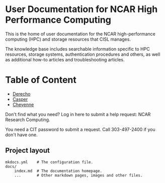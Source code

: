 # User Documentation for NCAR High Performance Computing

This is the home of user documentation for the NCAR high-performance computing (HPC) and storage resources that CISL manages.

The knowledge base includes searchable information specific to HPC resources, storage systems, authentication procedures and others, as well as additional how-to articles and troubleshooting articles.


# Table of Content

* [Derecho](https://arc.ucar.edu/knowledge_base/74317833)
* [Casper](https://arc.ucar.edu/knowledge_base/70549550)
* [Cheyenne](https://arc.ucar.edu/knowledge_base/70549542)

Don't find what you need? Log in here to submit a help request: NCAR Research Computing.

You need a CIT password to submit a request. Call 303-497-2400 if you don't have one.


## Project layout

    mkdocs.yml    # The configuration file.
    docs/
        index.md  # The documentation homepage.
        ...       # Other markdown pages, images and other files.
